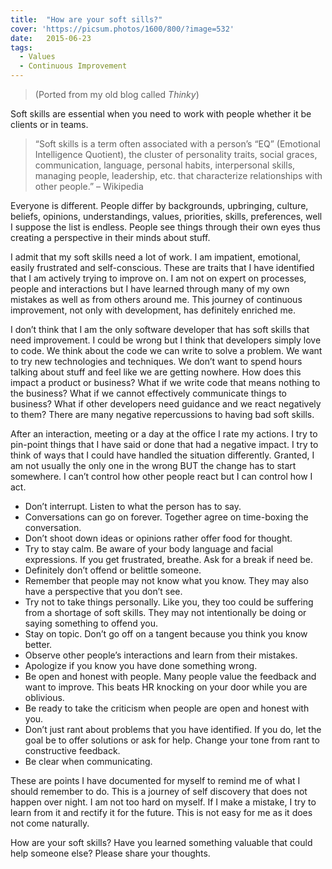```yaml
---
title:  "How are your soft sills?"
cover: 'https://picsum.photos/1600/800/?image=532'
date:   2015-06-23
tags:
  - Values
  - Continuous Improvement
---
```


> (Ported from my old blog called _Thinky_)

Soft skills are essential when you need to work with people whether it be clients or in teams.

> “Soft skills is a term often associated with a person’s “EQ” (Emotional Intelligence Quotient), the cluster of personality traits, social graces, communication, language, personal habits, interpersonal skills, managing people, leadership, etc. that characterize relationships with other people.” – Wikipedia

Everyone is different. People differ by backgrounds, upbringing, culture, beliefs, opinions, understandings, values, priorities, skills, preferences, well I suppose the list is endless. People see things through their own eyes thus creating a perspective in their minds about stuff.

I admit that my soft skills need a lot of work. I am impatient, emotional, easily frustrated and self-conscious. These are traits that I have identified that I am actively trying to improve on. I am not on expert on processes, people and interactions but I have learned through many of my own mistakes as well as from others around me. This journey of continuous improvement, not only with development, has definitely enriched me.

I don’t think that I am the only software developer that has soft skills that need improvement. I could be wrong but I think that developers simply love to code. We think about the code we can write to solve a problem. We want to try new technologies and techniques. We don’t want to spend hours talking about stuff and feel like we are getting nowhere. How does this impact a product or business? What if we write code that means nothing to the business? What if we cannot effectively communicate things to business? What if other developers need guidance and we react negatively to them? There are many negative repercussions to having bad soft skills.

After an interaction, meeting or a day at the office I rate my actions. I try to pin-point things that I have said or done that had a negative impact. I try to think of ways that I could have handled the situation differently. Granted, I am not usually the only one in the wrong BUT the change has to start somewhere. I can’t control how other people react but I can control how I act.

- Don’t interrupt. Listen to what the person has to say.
- Conversations can go on forever. Together agree on time-boxing the conversation.
- Don’t shoot down ideas or opinions rather offer food for thought.
- Try to stay calm. Be aware of your body language and facial expressions. If you get frustrated, breathe. Ask for a break if need be.
- Definitely don’t offend or belittle someone.
- Remember that people may not know what you know. They may also have a perspective that you don’t see.
- Try not to take things personally. Like you, they too could be suffering from a shortage of soft skills. They may not intentionally be doing or saying something to offend you.
- Stay on topic. Don’t go off on a tangent because you think you know better.
- Observe other people’s interactions and learn from their mistakes.
- Apologize if you know you have done something wrong.
- Be open and honest with people. Many people value the feedback and want to improve. This beats HR knocking on your door while you are oblivious.
- Be ready to take the criticism when people are open and honest with you.
- Don’t just rant about problems that you have identified. If you do, let the goal be to offer solutions or ask for help. Change your tone from rant to constructive feedback.
- Be clear when communicating.

These are points I have documented for myself to remind me of what I should remember to do. This is a journey of self discovery that does not happen over night. I am not too hard on myself. If I make a mistake, I try to learn from it and rectify it for the future. This is not easy for me as it does not come naturally.

How are your soft skills? Have you learned something valuable that could help someone else? Please share your thoughts.
